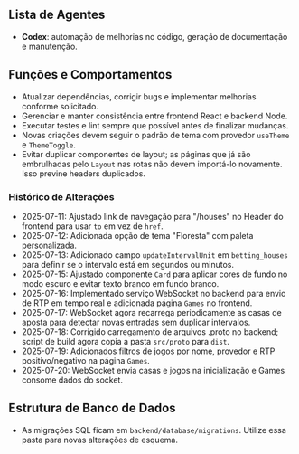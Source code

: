 ## Lista de Agentes

- **Codex**: automação de melhorias no código, geração de documentação e manutenção.

## Funções e Comportamentos

- Atualizar dependências, corrigir bugs e implementar melhorias conforme solicitado.
- Gerenciar e manter consistência entre frontend React e backend Node.
- Executar testes e lint sempre que possível antes de finalizar mudanças.
- Novas criações devem seguir o padrão de tema com provedor `useTheme` e `ThemeToggle`.
- Evitar duplicar componentes de layout; as páginas que já são embrulhadas pelo
  `Layout` nas rotas não devem importá-lo novamente. Isso previne headers
  duplicados.

### Histórico de Alterações

- 2025-07-11: Ajustado link de navegação para "/houses" no Header do frontend para usar `to` em vez de `href`.
- 2025-07-12: Adicionada opção de tema "Floresta" com paleta personalizada.
- 2025-07-13: Adicionado campo `updateIntervalUnit` em `betting_houses` para definir se o intervalo está em segundos ou minutos.
- 2025-07-15: Ajustado componente `Card` para aplicar cores de fundo no modo escuro e evitar texto branco em fundo branco.
- 2025-07-16: Implementado serviço WebSocket no backend para envio de RTP em tempo real e adicionada página `Games` no frontend.
- 2025-07-17: WebSocket agora recarrega periodicamente as casas de aposta para detectar novas entradas sem duplicar intervalos.
- 2025-07-18: Corrigido carregamento de arquivos .proto no backend; script de build agora copia a pasta `src/proto` para `dist`.
- 2025-07-19: Adicionados filtros de jogos por nome, provedor e RTP positivo/negativo na página `Games`.
- 2025-07-20: WebSocket envia casas e jogos na inicialização e Games consome dados do socket.

## Estrutura de Banco de Dados

- As migrações SQL ficam em `backend/database/migrations`. Utilize essa pasta para novas alterações de esquema.

